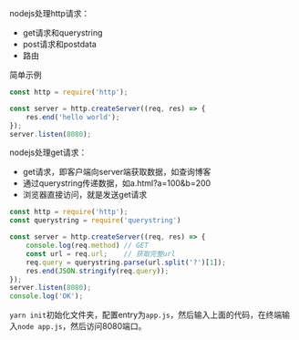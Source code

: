 nodejs处理http请求：

- get请求和querystring
- post请求和postdata
- 路由

简单示例

```js
const http = require('http');

const server = http.createServer((req, res) => {
    res.end('hello world');
});
server.listen(8080);
```

nodejs处理get请求：

- get请求，即客户端向server端获取数据，如查询博客
- 通过querystring传递数据，如a.html?a=100&b=200
- 浏览器直接访问，就是发送get请求

```js
const http = require('http');
const querystring = require('querystring')

const server = http.createServer((req, res) => {
    console.log(req.method) // GET
    const url = req.url;    // 获取完整url
    req.query = querystring.parse(url.split('?')[1]);
    res.end(JSON.stringify(req.query));
});
server.listen(8080);
console.log('OK');
```

`yarn init`初始化文件夹，配置entry为`app.js`，然后输入上面的代码，在终端输入`node app.js`，然后访问8080端口。